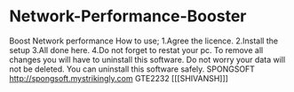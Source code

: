 # Network-Performance-Booster
Boost Network performance
How to use;
1.Agree the licence.
2.Install the setup
3.All done here.
4.Do not forget to restat your pc.
To remove all changes you will
have to uninstall this software.
Do not worry your data will not be 
deleted.
You can uninstall this software safely.
SPONGSOFT
http://spongsoft.mystrikingly.com
GTE2232
[[[SHIVANSH]]]
